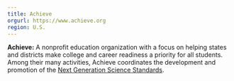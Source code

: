 ```yaml
---
title: Achieve
orgurl: https://www.achieve.org
region: U.S.
---
```

**Achieve:** A nonprofit education organization with a focus on helping states and districts make college and career readiness a priority for all students. Among their many activities, Achieve coordinates the development and promotion of the [Next Generation Science Standards](/stds/Achieve-NGSS.html).